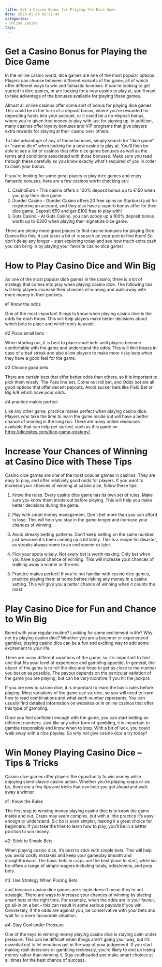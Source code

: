 ```yaml
---
title: Get a Casino Bonus for Playing the Dice Game 
date: 2023-01-06 02:21:44
categories:
- Online Casino
tags:
---
```



#  Get a Casino Bonus for Playing the Dice Game 

In the online casino world, dice games are one of the most popular options. Players can choose between different variants of the game, all of which offer different ways to win and fantastic bonuses. If you're looking to get started in dice games, or are looking for a new casino to play at, you'll want to take advantage of the bonuses available for playing these games.

Almost all online casinos offer some sort of bonus for playing dice games. This could be in the form of a deposit bonus, where you're rewarded for depositing funds into your account, or it could be a no-deposit bonus, where you're given free money to play with just for signing up. In addition, many casinos offer loyalty bonuses and VIP programs that give players extra rewards for playing at their casino over others.

To take advantage of any of these bonuses, simply search for "dice game" or "casino dice" when looking for a new casino to play at. You'll then be able to see a list of casinos that offer dice game bonuses as well as the terms and conditions associated with those bonuses. Make sure you read through these carefully so you know exactly what's required of you in order to claim your bonus.

If you're looking for some great places to play dice games and enjoy fantastic bonuses, here are a few casinos worth checking out: 

1) CasinoEuro - This casino offers a 100% deposit bonus up to €150 when you play their dice game. 
2) Dunder Casino - Dunder Casino offers 20 free spins on Starburst just for registering an account, and they also have a superb bonus offer for their dice game. Deposit €50 and get €100 free to play with! 
3) Guts Casino - At Guts Casino, you can scoop up a 100% deposit bonus worth up to €300 when playing their signature dice game. 

There are plenty more great places to find casino bonuses for playing Dice Games like this; it just takes a bit of research on your part to find them! So don't delay any longer – start exploring today and see how much extra cash you can bring in by playing your favorite casino dice game!

#  How to Play Casino Dice and Win Big 

As one of the most popular dice games in the casino, there is a lot of strategy that comes into play when playing casino dice. The following tips will help players increase their chances of winning and walk away with more money in their pockets.

#1 Know the odds 

One of the most important things to know when playing casino dice is the odds for each throw. This will help players make better decisions about which bets to place and which ones to avoid.

#2 Place small bets 

When starting out, it is best to place small bets until players become comfortable with the game and understand the odds. This will limit losses in case of a bad streak and also allow players to make more risky bets when they have a good feel for the game.

#3 Choose good bets 

There are certain bets that offer better odds than others, so it is important to pick them wisely. The Pass line bet, Come out roll bet, and Odds bet are all good options that offer decent payouts. Avoid sucker bets like Field Bet or Big 6/8 which have poor odds.

#4 practice makes perfect  

Like any other game, practice makes perfect when playing casino dice. Players who take the time to learn the game inside out will have a better chance of winning in the long run. There are many online resources available that can help get started, such as this guide on https://dicesites.com/dice-game-strategy/.

#  Increase Your Chances of Winning at Casino Dice with These Tips 

Casino dice games are one of the most popular games in casinos. They are easy to play, and offer relatively good odds for players. If you want to increase your chances of winning at casino dice, follow these tips:

1. Know the rules. Every casino dice game has its own set of rules. Make sure you know them inside out before playing. This will help you make better decisions during the game.

2. Play with smart money management. Don't bet more than you can afford to lose. This will help you stay in the game longer and increase your chances of winning.

3. Avoid streaky betting patterns. Don't keep betting on the same number just because it's been coming up a lot lately. This is a recipe for disaster, as streaks always come to an end sooner or later.

4. Pick your spots wisely. Not every bet is worth making. Only bet when you have a good chance of winning. This will increase your chances of walking away a winner in the end.

5. Practice makes perfect! If you're not familiar with casino dice games, practice playing them at home before risking any money in a casino setting. This will give you a better chance of winning when it counts the most

#  Play Casino Dice for Fun and Chance to Win Big 

Bored with your regular routine? Looking for some excitement in life? Why not try playing casino dice? Whether you are a beginner or experienced gambler, playing casino dice can be a fun and exciting way to add some excitement to your life.

There are many different variations of the game, so it is important to find one that fits your level of experience and gambling appetite. In general, the object of the game is to roll the dice and hope to get as close to the number you bet on as possible. The payout depends on the particular variation of the game you are playing, but can be very lucrative if you hit the jackpot.

If you are new to casino dice, it is important to learn the basic rules before playing. Most variations of the game use six dice, so you will need to learn how to read combinations and what each number represents. You can usually find detailed information on websites or in online casinos that offer this type of gambling.

Once you feel confident enough with the game, you can start betting on different numbers. Just like any other form of gambling, it is important to gamble responsibly and know when to stop. With a bit of luck, you could walk away with a nice payday. So why not give casino dice a try today?

#  Win Money Playing Casino Dice – Tips & Tricks

Casino dice games offer players the opportunity to win money while enjoying some classic casino action. Whether you’re playing craps or sic bo, there are a few tips and tricks that can help you get ahead and walk away a winner.

#1: Know the Rules

The first step to winning money playing casino dice is to know the game inside and out. Craps may seem complex, but with a little practice it’s easy enough to understand. Sic bo is even simpler, making it a great choice for beginners. If you take the time to learn how to play, you’ll be in a better position to win money.

#2: Stick to Simple Bets

When playing casino dice, it’s best to stick with simple bets. This will help you avoid costly mistakes and keep your gameplay smooth and straightforward. The basic bets in craps are the best place to start, while sic bo offers a range of simple wagers including totals, odds/evens, and prop bets.

#3: Use Strategy When Placing Bets

Just because casino dice games are simple doesn’t mean they’re not strategic. There are ways to increase your chances of winning by placing smart bets at the right time. For example, when the odds are in your favour, go all-in on a bet – this can result in some serious payouts if you win. Conversely, if the odds are against you, be conservative with your bets and wait for a more favourable situation.

#4: Stay Cool under Pressure

One of the keys to winning money playing casino dice is staying calm under pressure. This can be difficult when things aren’t going your way, but it’s essential not to let emotions get in the way of your judgement. If you start making rash decisions or gambling recklessly, you’re likely to end up losing money rather than winning it. Stay coolheaded and make smart choices at all times for the best chance of success.